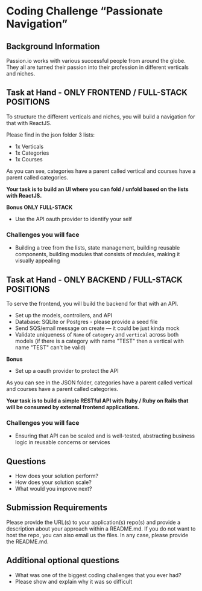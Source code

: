 # Coding Challenge “Passionate Navigation”
## Background Information
Passion.io works with various successful people from around the globe. 
They all are turned their passion into their profession in different verticals and niches.

## Task at Hand - ONLY FRONTEND / FULL-STACK POSITIONS
To structure the different verticals and niches, you will build a navigation for that with ReactJS.

Please find in the json folder 3 lists:
- 1x Verticals
- 1x Categories 
- 1x Courses

As you can see, categories have a parent called vertical and courses have a parent called categories.

**Your task is to build an UI where you can fold / unfold based on the lists with ReactJS.**

**Bonus ONLY FULL-STACK**
- Use the API oauth provider to identify your self

### Challenges you will face
- Building a tree from the lists, state management, building reusable components, building modules that consists of modules, making it visually appealing

## Task at Hand - ONLY BACKEND / FULL-STACK POSITIONS
To serve the frontend, you will build the backend for that with an API.

- Set up the models, controllers, and API
- Database: SQLite or Postgres - please provide a seed file
- Send SQS/email message on create — it could be just kinda mock
- Validate uniqueness of `Name` of `category` and `vertical` across both models (if there is a category with name "TEST" then a vertical with name "TEST" can't be valid)

**Bonus**
- Set up a oauth provider to protect the API

As you can see in the JSON folder, categories have a parent called vertical and courses have a parent called categories.

**Your task is to build a simple RESTful API with Ruby / Ruby on Rails that will be consumed by external frontend applications.**

### Challenges you will face
- Ensuring that API can be scaled and is well-tested, abstracting business logic in reusable concerns or services

## Questions 
- How does your solution perform? 
- How does your solution scale?
- What would you improve next?

## Submission Requirements
Please provide the URL(s) to your application(s) repo(s) and provide a description about your approach within a README.md.
If you do not want to host the repo, you can also email us the files.
In any case, please provide the README.md.

## Additional optional questions
- What was one of the biggest coding challenges that you ever had?
- Please show and explain why it was so difficult
